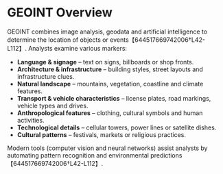 # GEOINT Overview

GEOINT combines image analysis, geodata and artificial intelligence to determine the location of objects or events【644517669742006†L42-L112】.  Analysts examine various markers:

- **Language & signage** – text on signs, billboards or shop fronts.  
- **Architecture & infrastructure** – building styles, street layouts and infrastructure clues.  
- **Natural landscape** – mountains, vegetation, coastline and climate features.  
- **Transport & vehicle characteristics** – license plates, road markings, vehicle types and drives.  
- **Anthropological features** – clothing, cultural symbols and human activities.  
- **Technological details** – cellular towers, power lines or satellite dishes.  
- **Cultural patterns** – festivals, markets or religious practices.  

Modern tools (computer vision and neural networks) assist analysts by automating pattern recognition and environmental predictions【644517669742006†L42-L112】.
